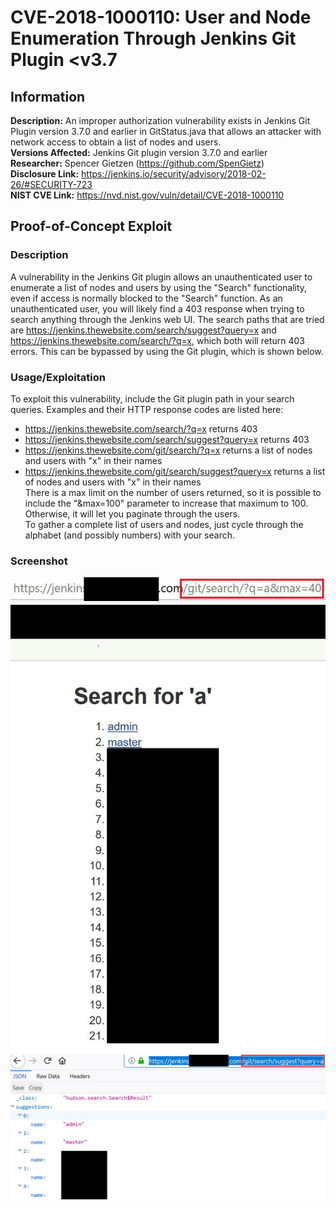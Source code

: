# CVE-2018-1000110: User and Node Enumeration Through Jenkins Git Plugin <v3.7

## Information
**Description:** An improper authorization vulnerability exists in Jenkins Git Plugin version 3.7.0 and earlier in GitStatus.java that allows an attacker with network access to obtain a list of nodes and users.  
**Versions Affected:** Jenkins Git plugin version 3.7.0 and earlier  
**Researcher:** Spencer Gietzen (https://github.com/SpenGietz)  
**Disclosure Link:** https://jenkins.io/security/advisory/2018-02-26/#SECURITY-723  
**NIST CVE Link:** https://nvd.nist.gov/vuln/detail/CVE-2018-1000110  

## Proof-of-Concept Exploit
### Description
A vulnerability in the Jenkins Git plugin allows an unauthenticated user to enumerate a list of nodes and users by using the "Search" functionality, even if access is normally blocked to the "Search" function. As an unauthenticated user, you will likely find a 403 response when trying to search anything through the Jenkins web UI. The search paths that are tried are https://jenkins.thewebsite.com/search/suggest?query=x and https://jenkins.thewebsite.com/search/?q=x, which both will return 403 errors. This can be bypassed by using the Git plugin, which is shown below.  

### Usage/Exploitation
To exploit this vulnerability, include the Git plugin path in your search queries. Examples and their HTTP response codes are listed here:
- https://jenkins.thewebsite.com/search/?q=x returns 403
- https://jenkins.thewebsite.com/search/suggest?query=x returns 403
- https://jenkins.thewebsite.com/git/search/?q=x returns a list of nodes and users with "x" in their names
- https://jenkins.thewebsite.com/git/search/suggest?query=x returns a list of nodes and users with "x" in their names  
There is a max limit on the number of users returned, so it is possible to include the "&max=100" parameter to increase that maximum to 100. Otherwise, it will let you paginate through the users.  
To gather a complete list of users and nodes, just cycle through the alphabet (and possibly numbers) with your search.

### Screenshot
![A list of enumerated Jenkins users and nodes](poc_image.jpg)
![A list of enumerated Jenkins users and nodes from the suggestion endpoint](poc_image2.jpg)